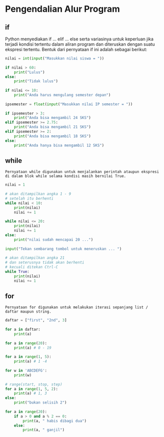 # Pengendalian Alur Program

## if 

  Python menyediakan if … elif … else serta variasinya untuk keperluan jika terjadi kondisi tertentu dalam aliran program dan diteruskan dengan suatu ekspresi tertentu. Bentuk dari pernyataan if ini adalah sebagai berikut:

```python
nilai = int(input("Masukkan nilai siswa = "))
 
if nilai > 60:
    print("Lulus")
else:
    print("Tidak lulus")
 
if nilai <= 10:
    print("Anda harus mengulang semester depan")
 
ipsemester = float(input("Masukkan nilai IP semester = "))
 
if ipsemester > 3:
    print("Anda bisa mengambil 24 SKS")
elif ipsemester >= 2.75:
    print("Anda bisa mengambil 21 SKS")
elif ipsemester >= 2:
    print("Anda bisa mengambil 18 SKS")
else:
    print("Anda hanya bisa mengambil 12 SKS")
 ```

## while

	Pernyataan while digunakan untuk menjalankan perintah ataupun ekspresi di dalam blok while selama kondisi masih bernilai True.

```python
nilai = 1
 
# akan ditampilkan angka 1 - 9 
# setelah itu berhenti
while nilai < 10:
    print(nilai)
    nilai += 1
 
while nilai <= 20:
    print(nilai)
    nilai += 1
else:
    print("nilai sudah mencapai 20 ...")
 
input("Tekan sembarang tombol untuk meneruskan ... ")
 
# akan ditampilkan angka 21
# dan seterusnya tidak akan berhenti
# kecuali ditekan Ctrl-C
while True:
    print(nilai)
    nilai += 1
 ```

## for

	Pernyataan for digunakan untuk melakukan iterasi sepanjang list / daftar maupun string.

```python 
daftar = ["first", "2nd", 3]
 
for a in daftar:
    print(a)
 
for a in range(20):
    print(a) # 0 - 19
 
for a in range(1, 5):
    print(a) # 1 -4
 
for w in 'ABCDEFG':
    print(w)
 
# range(start, stop, step)
for a in range(1, 5, 2):
    print(a) # 1, 3
else:
    print("bukan selisih 2")
 
for a in range(20):
    if a > 0 and a % 2 == 0:
        print(a, " habis dibagi dua")
    else:
        print(a, " ganjil")
```
